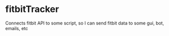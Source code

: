 # fitbitTracker
Connects fitbit API to some script, so I can send fitbit data to some gui, bot, emails, etc
